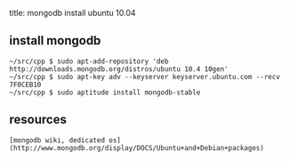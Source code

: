 title: mongodb install ubuntu 10.04

install mongodb
---------------

    ~/src/cpp $ sudo apt-add-repository 'deb http://downloads.mongodb.org/distros/ubuntu 10.4 10gen'
    ~/src/cpp $ sudo apt-key adv --keyserver keyserver.ubuntu.com --recv 7F0CEB10
    ~/src/cpp $ sudo aptitude install mongodb-stable
    
resources
---------
    [mongodb wiki, dedicated os] (http://www.mongodb.org/display/DOCS/Ubuntu+and+Debian+packages)
